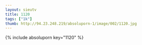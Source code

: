 ```yaml
--- 
layout: sieutv
title: 1120
tags: ["1k"]
thumb: http://94.23.248.219/absoluporn-1/image/002/1120.jpg
---
```

{% include absoluporn key="1120" %} 
